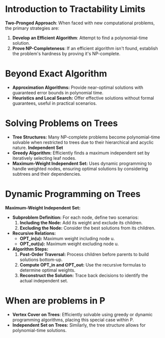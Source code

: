 
# Introduction to Tractability Limits

**Two-Pronged Approach**: When faced with new computational problems, the primary strategies are:
1. **Develop an Efficient Algorithm**: Attempt to find a polynomial-time solution.
2. **Prove NP-Completeness**: If an efficient algorithm isn't found, establish the problem's hardness by proving it's NP-complete.

# Beyond Exact Algorithm
- **Approximation Algorithms:** Provide near-optimal solutions with guaranteed error bounds in polynomial time.
- **Heuristics and Local Search:** Offer effective solutions without formal guarantees, useful in practical scenarios.

# Solving Problems on Trees
- **Tree Structures:** Many NP-complete problems become polynomial-time solvable when restricted to trees due to their hierarchical and acyclic nature.
**Independent Set** 
- **Greedy Algorithm:** Efficiently finds a maximum independent set by iteratively selecting leaf nodes.
- **Maximum-Weight Independent Set:** Uses dynamic programming to handle weighted nodes, ensuring optimal solutions by considering subtrees and their dependencies.

# Dynamic Programming on Trees

**Maximum-Weight Independent Set:**
- **Subproblem Definition:** For each node, define two scenarios:
    1. **Including the Node:** Add its weight and exclude its children.
    2. **Excluding the Node:** Consider the best solutions from its children.
- **Recursive Relations:**
    - **OPT_in(u):** Maximum weight including node u.
    - **OPT_out(u):** Maximum weight excluding node u.
- **Algorithm Steps:**
    1. **Post-Order Traversal:** Process children before parents to build solutions bottom-up.
    2. **Compute OPT_in and OPT_out:** Use the recursive formulas to determine optimal weights.
    3. **Reconstruct the Solution:** Trace back decisions to identify the actual independent set.


# When are problems in P
- **Vertex Cover on Trees**: Efficiently solvable using greedy or dynamic programming algorithms, placing this special case within P.
- **Independent Set on Trees:** Similarly, the tree structure allows for polynomial-time solutions.



